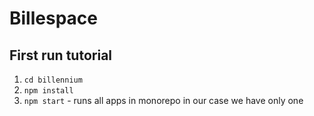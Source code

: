 # Billespace

## First run tutorial

1. `cd billennium`
2. `npm install`
3. `npm start` - runs all apps in monorepo in our case we have only one
